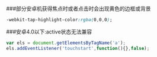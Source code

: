 ###部分安卓机获得焦点时或者点击时会出现黄色的边框或背景
```css
-webkit-tap-highlight-color:rgba(0,0,0);
```
###安卓4.0以下:active状态无法兼容
```javascript
var els = document.getElementsByTagName('a');
els.addEventListener('touchstart',function(){},false);
```

